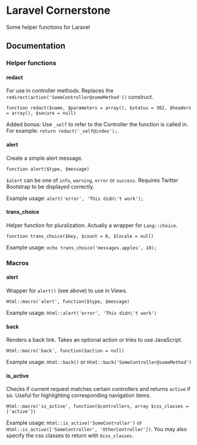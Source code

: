 # Laravel Cornerstone

Some helper functions for Laravel

## Documentation

### Helper functions

#### redact

For use in controller methods. Replaces the `redirect(action('SomeController@someMethod'))` construct.

`function redact($name, $parameters = array(), $status = 302, $headers = array(), $secure = null)`

Added bonus: Use `_self` to refer to the Controller the function is called in. For example: `return redact('_self@index');`.

#### alert

Create a simple alert message.

`function alert($type, $message)`

`$alert` can be one of `info`, `warning`, `error` or `success`. Requires Twitter Bootstrap to be displayed correctly.
  
Example usage: `alert('error', 'This didn\'t work');`

#### trans_choice

Helper function for pluralization. Actually a wrapper for `Lang::choice`.

`function trans_choice($key, $count = 0, $locale = null)`

Example usage: `echo trans_choice('messages.apples', 10);`


### Macros

#### alert

Wrapper for `alert()` (see above) to use in Views.

`Html::macro('alert', function($type, $message)`

Example usage: `Html::alert('error', 'This didn\'t work')`

#### back

Renders a back link. Takes an optional action or tries to use JavaScript.

`Html::macro('back', function($action = null)`

Example usage: `Html::back()` or `Html::back('SomeController@someMethod')`

#### is_active

Checks if current request matches certain controllers and returns `active` if so. Useful for highlighting corresponding navigation items.

`Html::macro('is_active', function($controllers, array $css_classes = ['active'])`

Example usage: `Html::is_active('SomeController')` or `Html::is_active(['SomeController', 'OtherController'])`. You may also specify the css classes to return with `$css_classes`.